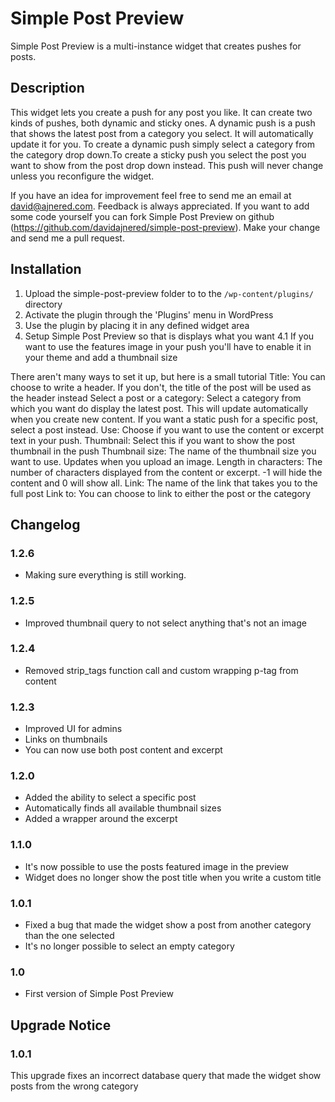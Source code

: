 # Simple Post Preview

Simple Post Preview is a multi-instance widget that creates pushes for posts.

## Description

This widget lets you create a push for any post you like. It can create two kinds of pushes, both dynamic and sticky ones. A dynamic push is a push that shows the latest post from a category you select. It will automatically update it for you. To create a dynamic push simply select a category from the category drop down.To create a sticky push you select the post you want to show from the post drop down instead. This push will never change unless you reconfigure the widget.

If you have an idea for improvement feel free to send me an email at david@ajnered.com. Feedback is always appreciated. If you want to add some code yourself you can fork Simple Post Preview on github (https://github.com/davidajnered/simple-post-preview). Make your change and send me a pull request.

## Installation

1. Upload the simple-post-preview folder to to the `/wp-content/plugins/` directory
2. Activate the plugin through the 'Plugins' menu in WordPress
3. Use the plugin by placing it in any defined widget area
4. Setup Simple Post Preview so that is displays what you want
4.1 If you want to use the features image in your push you'll have to enable it in your theme and add a thumbnail size

There aren't many ways to set it up, but here is a small tutorial
Title: You can choose to write a header. If you don't, the title of the post will be used as the header instead
Select a post or a category: Select a category from which you want do display the latest post. This will update automatically when you create new content. If you want a static push for a specific post, select a post instead.
Use: Choose if you want to use the content or excerpt text in your push.
Thumbnail: Select this if you want to show the post thumbnail in the push
Thumbnail size: The name of the thumbnail size you want to use. Updates when you upload an image.
Length in characters: The number of characters displayed from the content or excerpt. -1 will hide the content and 0 will show all.
Link: The name of the link that takes you to the full post
Link to: You can choose to link to either the post or the category

## Changelog

### 1.2.6
* Making sure everything is still working.

### 1.2.5
* Improved thumbnail query to not select anything that's not an image

### 1.2.4
* Removed strip_tags function call and custom wrapping p-tag from content

### 1.2.3
* Improved UI for admins
* Links on thumbnails
* You can now use both post content and excerpt

### 1.2.0
* Added the ability to select a specific post
* Automatically finds all available thumbnail sizes
* Added a wrapper around the excerpt

### 1.1.0
* It's now possible to use the posts featured image in the preview
* Widget does no longer show the post title when you write a custom title

### 1.0.1
* Fixed a bug that made the widget show a post from another category than the one selected
* It's no longer possible to select an empty category

### 1.0
* First version of Simple Post Preview

## Upgrade Notice

### 1.0.1
This upgrade fixes an incorrect database query that made the widget show posts from the wrong category